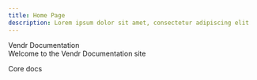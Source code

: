 ```yaml
---
title: Home Page
description: Lorem ipsum dolor sit amet, consectetur adipiscing elit
---
```



<div class="pt-32 pb-20">
<div class="text-center text-5xl font-black text-brand-blue-dark font-brand-display leading-tight tracking-tighter">
Vendr Documentation
</div>
<div class="mt-0 mb-4 font-medium text-center">Welcome to the Vendr Documentation site</div>
</div>

<g-link :to="'/core/'">Core docs</g-link>